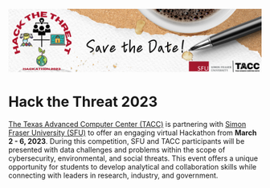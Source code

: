 ![Hack the Threat Header](https://github.com/HackHPC/HacktheThreat23/blob/main/logos/Hack%20the%20Threat%20Google%20form%20Header.png)

# Hack the Threat 2023

[The Texas Advanced Computer Center (TACC)](https://www.tacc.utexas.edu/) is partnering with [Simon Fraser University (SFU)](https://www.sfu.ca/) to offer an engaging virtual Hackathon from **March 2 - 6, 2023**. During this competition, SFU and TACC participants will be presented with data challenges and problems within the scope of cybersecurity, environmental, and social threats. This event offers a unique opportunity for students to develop analytical and collaboration skills while connecting with leaders in research, industry, and government. 

